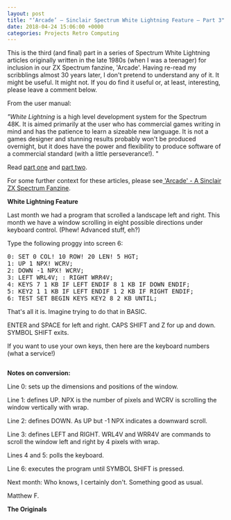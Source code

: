 ```yaml
---
layout: post
title: "‘Arcade’ – Sinclair Spectrum White Lightning Feature – Part 3"
date: 2018-04-24 15:06:00 +0000
categories: Projects Retro Computing
---
```


<!-- wp:paragraph -->
<p>This is the third (and final) part in a series of Spectrum White Lightning articles originally written in the late 1980s (when I was a teenager) for inclusion in our ZX Spectrum fanzine, 'Arcade'. Having re-read my scribblings almost 30 years later, I don't pretend to understand any of it. It might be useful. It might not. If you do find it useful or, at least, interesting, please leave a comment below.</p>
<!-- /wp:paragraph -->

<!-- wp:paragraph -->
<p>From the user manual:</p>
<!-- /wp:paragraph -->

<!-- wp:paragraph -->
<p><em>"White Lightning</em>&nbsp;is a high level development system for the Spectrum 48K.&nbsp;It is aimed primarily at the user who has commercial games writing in mind and has the patience to learn a sizeable new language. It is not a games designer and stunning results probably won't be produced overnight, but it does have the power and flexibility to produce software of a commercial standard (with a little perseverance!). "</p>
<!-- /wp:paragraph -->

<!-- wp:paragraph -->
<p>Read <a href="https://www.circleseven.co.uk/arcade-sinclair-spectrum-white-lightning-feature-part-1/">part one</a> and <a href="https://www.circleseven.co.uk/arcade-sinclair-spectrum-white-lightning-feature-part-2/">part two</a>.</p>
<!-- /wp:paragraph -->

<!-- wp:paragraph -->
<p>For some further context for these articles, please see<a href="https://www.circleseven.co.uk/arcade-a-sinclair-zx-spectrum-fanzine/" data-type="post" data-id="121"> 'Arcade' - A Sinclair ZX Spectrum Fanzine</a>.</p>
<!-- /wp:paragraph -->

<!-- wp:paragraph -->
<p><strong>White Lightning Feature</strong></p>
<!-- /wp:paragraph -->

<!-- wp:paragraph -->
<p>Last month we had a program that scrolled a landscape left and right. This month we have a window scrolling in eight possible directions under keyboard control. (Phew! Advanced stuff, eh?)</p>
<!-- /wp:paragraph -->

<!-- wp:paragraph -->
<p>Type the following proggy into screen 6:</p>
<!-- /wp:paragraph -->

<!-- wp:preformatted -->
<pre class="wp-block-preformatted">0: SET 0 COL! 10 ROW! 20 LEN! 5 HGT;<br>1: UP 1 NPX! WCRV;<br>2: DOWN -1 NPX! WCRV;<br>3: LEFT WRL4V; : RIGHT WRR4V;<br>4: KEYS 7 1 KB IF LEFT ENDIF 8 1 KB IF DOWN ENDIF;<br>5: KEY2 1 1 KB IF LEFT ENDIF 1 2 KB IF RIGHT ENDIF;<br>6: TEST SET BEGIN KEYS KEY2 8 2 KB UNTIL;</pre>
<!-- /wp:preformatted -->

<!-- wp:paragraph -->
<p>That's all it is. Imagine trying to do that in BASIC.</p>
<!-- /wp:paragraph -->

<!-- wp:paragraph -->
<p>ENTER and SPACE for left and right. CAPS SHIFT and Z for up and down. SYMBOL SHIFT exits.</p>
<!-- /wp:paragraph -->

<!-- wp:paragraph -->
<p>If you want to use your own keys, then here are the keyboard numbers (what a service!)</p>
<!-- /wp:paragraph -->

<!-- wp:gallery {"ids":[99],"linkTo":"media","sizeSlug":"medium","align":"left"} -->
<figure class="wp-block-gallery alignleft has-nested-images columns-default is-cropped"><!-- wp:image {"id":99,"sizeSlug":"medium","linkDestination":"media","style":{"border":{"radius":"6px"}}} -->
<figure class="wp-block-image size-medium has-custom-border"><a href="https://www.circleseven.co.uk/wp-content/uploads/2022/12/IMG_2236-e1520947600686-scaled.jpg"><img src="https://www.circleseven.co.uk/wp-content/uploads/2022/12/IMG_2236-e1520947600686-300x225.jpg" alt="" class="wp-image-99" style="border-radius:6px"/></a></figure>
<!-- /wp:image --></figure>
<!-- /wp:gallery -->

<!-- wp:paragraph -->
<p><strong>Notes on conversion:</strong></p>
<!-- /wp:paragraph -->

<!-- wp:paragraph -->
<p>Line 0: sets up the dimensions and positions of the window.</p>
<!-- /wp:paragraph -->

<!-- wp:paragraph -->
<p>Line 1: defines UP. NPX is the number of pixels and WCRV is scrolling the window vertically with wrap.</p>
<!-- /wp:paragraph -->

<!-- wp:paragraph -->
<p>Line 2: defines DOWN. As UP but -1 NPX indicates a downward scroll.</p>
<!-- /wp:paragraph -->

<!-- wp:paragraph -->
<p>Line 3: defines LEFT and RIGHT. WRL4V and WRR4V are commands to scroll the window left and right by 4 pixels with wrap.</p>
<!-- /wp:paragraph -->

<!-- wp:paragraph -->
<p>Lines 4 and 5: polls the keyboard.</p>
<!-- /wp:paragraph -->

<!-- wp:paragraph -->
<p>Line 6: executes the program until SYMBOL SHIFT is pressed.</p>
<!-- /wp:paragraph -->

<!-- wp:paragraph -->
<p>Next month: Who knows, I certainly don't. Something good as usual.</p>
<!-- /wp:paragraph -->

<!-- wp:paragraph -->
<p>Matthew F.</p>
<!-- /wp:paragraph -->

<!-- wp:paragraph -->
<p><strong>The Originals</strong></p>
<!-- /wp:paragraph -->

<!-- wp:gallery {"linkTo":"media","sizeSlug":"medium","align":"left"} -->
<figure class="wp-block-gallery alignleft has-nested-images columns-default is-cropped"><!-- wp:image {"id":102,"sizeSlug":"medium","linkDestination":"media","style":{"border":{"radius":"6px"}}} -->
<figure class="wp-block-image size-medium has-custom-border"><a href="https://www.circleseven.co.uk/wp-content/uploads/2022/12/IMG_2234-scaled.jpg"><img src="https://www.circleseven.co.uk/wp-content/uploads/2022/12/IMG_2234-225x300.jpg" alt="" class="wp-image-102" style="border-radius:6px"/></a></figure>
<!-- /wp:image -->

<!-- wp:image {"id":100,"sizeSlug":"medium","linkDestination":"media","style":{"border":{"radius":"6px"}}} -->
<figure class="wp-block-image size-medium has-custom-border"><a href="https://www.circleseven.co.uk/wp-content/uploads/2022/12/IMG_2235-scaled.jpg"><img src="https://www.circleseven.co.uk/wp-content/uploads/2022/12/IMG_2235-225x300.jpg" alt="" class="wp-image-100" style="border-radius:6px"/></a></figure>
<!-- /wp:image --></figure>
<!-- /wp:gallery -->
